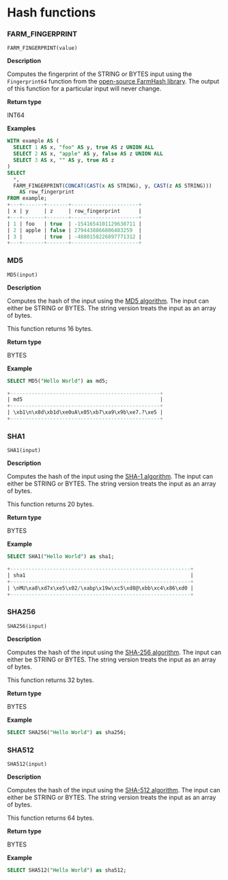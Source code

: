 

# Hash functions

### FARM_FINGERPRINT
```
FARM_FINGERPRINT(value)
```

**Description**

Computes the fingerprint of the STRING or BYTES input using the `Fingerprint64`
function from the
[open-source FarmHash library][hash-link-to-farmhash-github]. The output
of this function for a particular input will never change.

**Return type**

INT64

**Examples**

```sql
WITH example AS (
  SELECT 1 AS x, "foo" AS y, true AS z UNION ALL
  SELECT 2 AS x, "apple" AS y, false AS z UNION ALL
  SELECT 3 AS x, "" AS y, true AS z
)
SELECT
  *,
  FARM_FINGERPRINT(CONCAT(CAST(x AS STRING), y, CAST(z AS STRING)))
    AS row_fingerprint
FROM example;
+---+-------+-------+----------------------+
| x | y     | z     | row_fingerprint      |
+---+-------+-------+----------------------+
| 1 | foo   | true  | -1541654101129638711 |
| 2 | apple | false | 2794438866806483259  |
| 3 |       | true  | -4880158226897771312 |
+---+-------+-------+----------------------+
```

### MD5
```
MD5(input)
```

**Description**

Computes the hash of the input using the
[MD5 algorithm][hash-link-to-md5-wikipedia]. The input can either be
STRING or BYTES. The string version treats the input as an array of bytes.

This function returns 16 bytes.

**Return type**

BYTES

**Example**

```sql
SELECT MD5("Hello World") as md5;

+-------------------------------------------------+
| md5                                             |
+-------------------------------------------------+
| \xb1\n\x8d\xb1d\xe0uA\x05\xb7\xa9\x9b\xe7.?\xe5 |
+-------------------------------------------------+
```

### SHA1
```
SHA1(input)
```

**Description**

Computes the hash of the input using the
[SHA-1 algorithm][hash-link-to-sha-1-wikipedia]. The input can either be
STRING or BYTES. The string version treats the input as an array of bytes.

This function returns 20 bytes.

**Return type**

BYTES

**Example**

```sql
SELECT SHA1("Hello World") as sha1;

+-----------------------------------------------------------+
| sha1                                                      |
+-----------------------------------------------------------+
| \nMU\xa8\xd7x\xe5\x02/\xabp\x19w\xc5\xd8@\xbb\xc4\x86\xd0 |
+-----------------------------------------------------------+
```

### SHA256
```
SHA256(input)
```

**Description**

Computes the hash of the input using the
[SHA-256 algorithm][hash-link-to-sha-2-wikipedia]. The input can either be
STRING or BYTES. The string version treats the input as an array of bytes.

This function returns 32 bytes.

**Return type**

BYTES

**Example**

```sql
SELECT SHA256("Hello World") as sha256;
```

### SHA512
```
SHA512(input)
```

**Description**

Computes the hash of the input using the
[SHA-512 algorithm][hash-link-to-sha-2-wikipedia]. The input can either be
STRING or BYTES. The string version treats the input as an array of bytes.

This function returns 64 bytes.

**Return type**

BYTES

**Example**

```sql
SELECT SHA512("Hello World") as sha512;
```

[hash-link-to-farmhash-github]: https://github.com/google/farmhash
[hash-link-to-md5-wikipedia]: https://en.wikipedia.org/wiki/MD5
[hash-link-to-sha-1-wikipedia]: https://en.wikipedia.org/wiki/SHA-1
[hash-link-to-sha-2-wikipedia]: https://en.wikipedia.org/wiki/SHA-2

